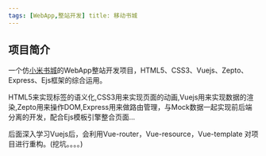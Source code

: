 ```yaml
---
tags: [WebApp,整站开发] title: 移动书城
---
```


## 项目简介
一个仿[小米书城](http:www.dushu.xiaomi.com)的WebApp整站开发项目，HTML5、CSS3、Vuejs、Zepto、Express、Ejs框架的综合运用。

HTML5来实现标签的语义化,CSS3用来实现页面的动画,Vuejs用来实现数据的渲染,Zepto用来操作DOM,Express用来做路由管理，与Mock数据一起实现前后端分离的开发，配合Ejs模板引擎整合页面...

后面深入学习Vuejs后，会利用Vue-router，Vue-resource，Vue-template
对项目进行重构。(挖坑。。。。)

